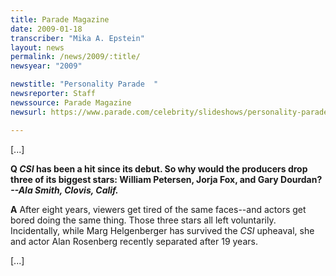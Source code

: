 ```yaml
---
title: Parade Magazine
date: 2009-01-18
transcriber: "Mika A. Epstein"
layout: news
permalink: /news/2009/:title/
newsyear: "2009"

newstitle: "Personality Parade  "
newsreporter: Staff
newssource: Parade Magazine
newsurl: https://www.parade.com/celebrity/slideshows/personality-parade/male-film-legends.html?index=9

---
```


[...]

**Q *CSI* has been a hit since its debut. So why would the producers drop three of its biggest stars: William Petersen, Jorja Fox, and Gary Dourdan?
*--Ala Smith, Clovis, Calif.***

**A** After eight years, viewers get tired of the same faces--and actors get bored doing the same thing. Those three stars all left voluntarily. Incidentally, while Marg Helgenberger has survived the *CSI* upheaval, she and actor Alan Rosenberg recently separated after 19 years.

[...]

